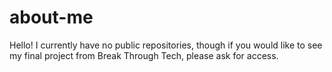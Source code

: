 # about-me

Hello!
I currently have no public repositories, though if you would like to see my final project from Break Through Tech, please ask for access.
